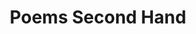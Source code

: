 ---
title: "Poems Second Hand"
url: /freiburg-im-breisgau/poems-second-hand/
shop: Gebrauchtwaren
---